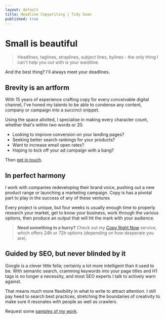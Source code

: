 ```yaml
---
layout: default
title: Headline Copywriting | Tidy Swan
published: true
---
```

# Small is beautiful

> Headlines, taglines, straplines, subject lines, bylines - the only thing I can't help you out with is your waistline.

And the best thing? I'll always meet your deadlines.

## Brevity is an artform

With 15 years of experience crafting copy for every conceivable digital channel, I've honed my talents to be able to condense any content, company or campaign into a succinct snippet.

Using the space allotted, I specialise in making every character count, whether that's within two words or 20.

- Looking to improve conversion on your landing pages?
- Seeking better search rankings for your products?
- Want to increase email open rates?
- Hoping to kick off your ad campaign with a bang?

Then [get in touch](/contact).

## In perfect harmony

I work with companies redeveloping their brand voice, pushing out a new product range or launching a marketing campaign. Copy is has a pivotal part to play in the success of any of these ventures

Every project is unique, but four weeks is usually enough time to properly research your market, get to know your business, work through the various options, then produce an output that will hit the mark with your audience.

> **Need something in a hurry?** Check out my [Copy Right Now](/copy-right-now) service, which offers 24h or 72h options (depending on how desperate you are).

## Guided by SEO, but never blinded by it

Google is a clever little fella; certainly a lot more intelligent than it used to be. With semantic search, cramming keywords into your page titles and H1 tags is no longer a necessity, and most SEO experts I talk to actively warn against.

That means much more flexibility in what to write to attract attention. I still pay heed to search best practices, stretching the boundaries of creativity to make sure it resonates with people as well as crawlers.

Request some [samples of my work](/contact).
